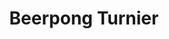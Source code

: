 ---
layout: post

# blog entry info
title: Beerpong Turnier
image: /assets/img/blog/bock.jpg
alt: Drinks night
location: ???

# Sidebar info
name: Beerpong Turnier
day: "2025-04-09"

hidden: true
---